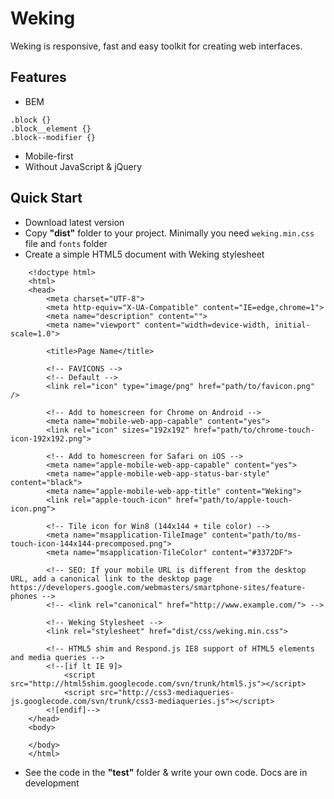 # Weking

Weking is responsive, fast and easy toolkit for creating web interfaces.

## Features
* BEM
```
.block {}
.block__element {}
.block--modifier {}
```
* Mobile-first
* Without JavaScript & jQuery

## Quick Start

* Download latest version
* Copy **"dist"** folder to your project. Minimally you need `weking.min.css` file and `fonts` folder
* Create a simple HTML5 document with Weking stylesheet

```
    <!doctype html>
    <html>
    <head>
        <meta charset="UTF-8">
        <meta http-equiv="X-UA-Compatible" content="IE=edge,chrome=1">
        <meta name="description" content="">
        <meta name="viewport" content="width=device-width, initial-scale=1.0">

        <title>Page Name</title>

        <!-- FAVICONS -->
        <!-- Default -->
        <link rel="icon" type="image/png" href="path/to/favicon.png" />

        <!-- Add to homescreen for Chrome on Android -->
        <meta name="mobile-web-app-capable" content="yes">
        <link rel="icon" sizes="192x192" href="path/to/chrome-touch-icon-192x192.png">

        <!-- Add to homescreen for Safari on iOS -->
        <meta name="apple-mobile-web-app-capable" content="yes">
        <meta name="apple-mobile-web-app-status-bar-style" content="black">
        <meta name="apple-mobile-web-app-title" content="Weking">
        <link rel="apple-touch-icon" href="path/to/apple-touch-icon.png">

        <!-- Tile icon for Win8 (144x144 + tile color) -->
        <meta name="msapplication-TileImage" content="path/to/ms-touch-icon-144x144-precomposed.png">
        <meta name="msapplication-TileColor" content="#3372DF">

        <!-- SEO: If your mobile URL is different from the desktop URL, add a canonical link to the desktop page https://developers.google.com/webmasters/smartphone-sites/feature-phones -->
        <!-- <link rel="canonical" href="http://www.example.com/"> -->

        <!-- Weking Stylesheet -->
        <link rel="stylesheet" href="dist/css/weking.min.css">

        <!-- HTML5 shim and Respond.js IE8 support of HTML5 elements and media queries -->
        <!--[if lt IE 9]>
            <script src="http://html5shim.googlecode.com/svn/trunk/html5.js"></script>
            <script src="http://css3-mediaqueries-js.googlecode.com/svn/trunk/css3-mediaqueries.js"></script>
        <![endif]-->
    </head>
    <body>

    </body>
    </html>
```

* See the code in the **"test"** folder & write your own code. Docs are in development
